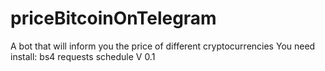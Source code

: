# priceBitcoinOnTelegram
A bot that will inform you the price of different cryptocurrencies
You need install:
    bs4
    requests
    schedule
V 0.1
